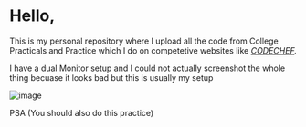 # Hello, 

This is my personal repository where I upload all the code from College Practicals and Practice which I do on competetive websites like *[CODECHEF](www.codechef.com).* 

I have a dual Monitor setup and I could not actually screenshot the whole thing becuase it looks bad but this is usually my setup 

![image](https://user-images.githubusercontent.com/71910027/162551967-9dbee51c-14c8-4879-bde6-a09d426e4690.png)


PSA (You should also do this practice)

